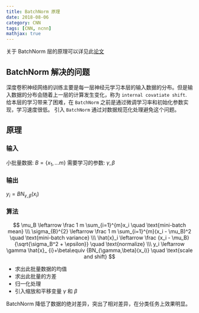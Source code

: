 ```yaml
---
title: BatchNorm 原理
date: 2018-08-06
category: CNN
tags: [CNN, ncnn]
mathjax: true
---
```


关于 BatchNorm 层的原理可以详见此[论文](https://arxiv.org/pdf/1502.03167.pdf)

## BatchNorm 解决的问题

深度卷积神经网络的训练主要是每一层神经元学习本层的输入数据的分布。但是输入数据的分布会随着上一层的计算发生变化，称为 `internal covatiate shift`. 给本层的学习带来了困难，在 `BatchNorm` 之前是通过微调学习率和初始化参数实现，学习速度很低。
引入 `BatchNorm` 通过对数据规范化处理避免这个问题。

## 原理

### 输入

小批量数据: $B = \{x_1, ...m \}$
需要学习的参数: $\gamma, \beta$

### 输出

$y_i = BN_{\gamma,\beta}(x_i)$

### 算法

$$
\mu_B \leftarrow \frac 1 m \sum_{i=1}^{m}x_i \quad \text{mini-batch mean} \\\
\sigma_{B}^{2} \leftarrow \frac 1 m \sum_{i=1}^{m}(x_i - \mu_B)^2  \quad \text{mini-batch variance} \\\
\hat{x}_i \leftarrow \frac {x_i - \mu_B} {\sqrt{\sigma_B^2 + \epsilon}} \quad \text{normalize} \\\
y_i \leftarrow \gamma \hat{x}_ {i}+\beta\equiv {BN_{\gamma,\beta}(x_i)} \quad \text{scale and shift}
$$

- 求出此批量数据的均值
- 求出此批量的方差
- 归一化处理
- 引入缩放和平移变量 $\gamma$ 和 $\beta$

BatchNorm 降低了数据的绝对差异，突出了相对差异，在分类任务上效果明显。